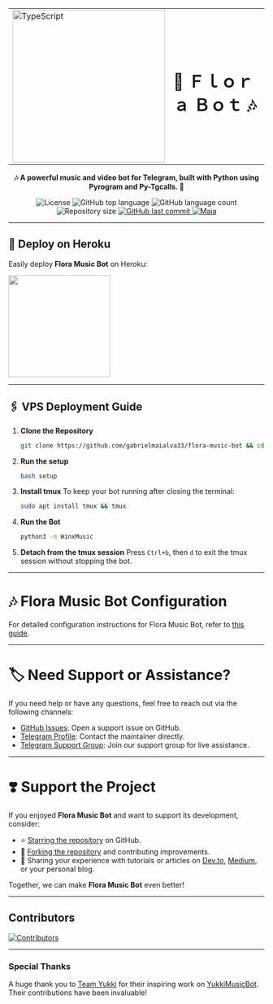 <table style="width:100%" align="center" border="0">
  <tr>
    <td><img src="[./assets/start_img_2.png](https://files.catbox.moe/8k9i2y.jpg)" alt="TypeScript" width="300"></td>
    <td><h1>🎵 Ｆｌｏｒａ Ｂｏｔ 🎶</h1></td>
  </tr>
</table>

<p align="center">
  <strong>🎶 A powerful music and video bot for Telegram, built with Python using Pyrogram and Py-Tgcalls. 🚀</strong>
</p>

<p align="center">
  <img src="[https://img.shields.io/github/license/gabrielmaialva33/flora-music-bot?color=00b8d3?style=flat&logo=appveyor](https://files.catbox.moe/8k9i2y.jpg)" alt="License" />
  <img src="[https://img.shields.io/github/languages/top/gabrielmaialva33/flora-music-bot?style=flat&logo=appveyor](https://files.catbox.moe/8k9i2y.jpg)" alt="GitHub top language" >
  <img src="[https://img.shields.io/github/languages/count/gabrielmaialva33/flora-music-bot?style=flat&logo=appveyor](https://files.catbox.moe/8k9i2y.jpg)" alt="GitHub language count" >
  <img src="[https://img.shields.io/github/repo-size/gabrielmaialva33/flora-music-bot?style=flat&logo=appveyor](https://files.catbox.moe/8k9i2y.jpg)" alt="Repository size" >
  <a href="[https://github.com/gabrielmaialva33/flora-music-bot/commits/master](https://files.catbox.moe/8k9i2y.jpg)">
    <img src="https://img.shields.io/github/last-commit/gabrielmaialva33/flora-music-bot?style=flat&logo=appveyor" alt="GitHub last commit" >
    <img src="[https://img.shields.io/badge/made%20by-Maia-15c3d6?style=flat&logo=appveyor](https://files.catbox.moe/8k9i2y.jpg)" alt="Maia" >  
  </a>
</p>

---

## 🚀 Deploy on Heroku

Easily deploy **Flora Music Bot** on Heroku:

<a href="https://dashboard.heroku.com/new?template=https://github.com/gabrielmaialva33/flora-music-bot"><img src="[[https://img.shields.io/badge/Deploy%20To%20Heroku-red?style=for-the-badge&logo=heroku](https://files.catbox.moe/8k9i2y.jpg)](https://files.catbox.moe/8k9i2y.jpg)" width="200"/></a>

---

## 🖇️ VPS Deployment Guide

1. **Clone the Repository**
   ```bash
   git clone https://github.com/gabrielmaialva33/flora-music-bot && cd flora-music-bot
   ```

2. **Run the setup**
   ```bash
   bash setup
   ```

3. **Install tmux**
   To keep your bot running after closing the terminal:
   ```bash
   sudo apt install tmux && tmux
   ```

4. **Run the Bot**
   ```bash
   python3 -m WinxMusic
   ```

5. **Detach from the tmux session**
   Press `Ctrl+b`, then `d` to exit the tmux session without stopping the bot.

___

# 🎶 Flora Music Bot Configuration

For detailed configuration instructions for Flora Music Bot, refer
to [this guide](https://github.com/gabrielmaialva33/flora-music-bot/blob/main/config/README.md).

---

# 🏷 Need Support or Assistance?

If you need help or have any questions, feel free to reach out via the following channels:

- [GitHub Issues](https://github.com/gabrielmaialva33/flora-music-bot/issues/new?assignees=&labels=question&title=support%3A+&body=%23+Support+Question):
  Open a support issue on GitHub.
- [Telegram Profile](https://t.me/mrootx): Contact the maintainer directly.
- [Telegram Support Group](https://t.me/winxmusicsupport): Join our support group for live assistance.

---

# ❣️ Support the Project

If you enjoyed **Flora Music Bot** and want to support its development, consider:

- ⭐ [Starring the repository](https://github.com/gabrielmaialva33/flora-music-bot) on GitHub.
- 🍴 [Forking the repository](https://github.com/gabrielmaialva33/flora-music-bot) and contributing improvements.
- 📝 Sharing your experience with tutorials or articles on [Dev.to](https://dev.to/), [Medium](https://medium.com/), or
  your personal blog.

Together, we can make **Flora Music Bot** even better!

---

## Contributors

[![Contributors](https://contrib.nn.ci/api?repo=gabrielmaialva33/flora-music-bot&radius=100)](https://github.com/gabrielmaialva33/flora-music-bot/graphs/contributors)

---

### Special Thanks

A huge thank you to [Team Yukki](https://github.com/TeamYukki) for their inspiring work
on [YukkiMusicBot](https://github.com/TeamYukki/YukkiMusicBot). Their contributions have been invaluable!
